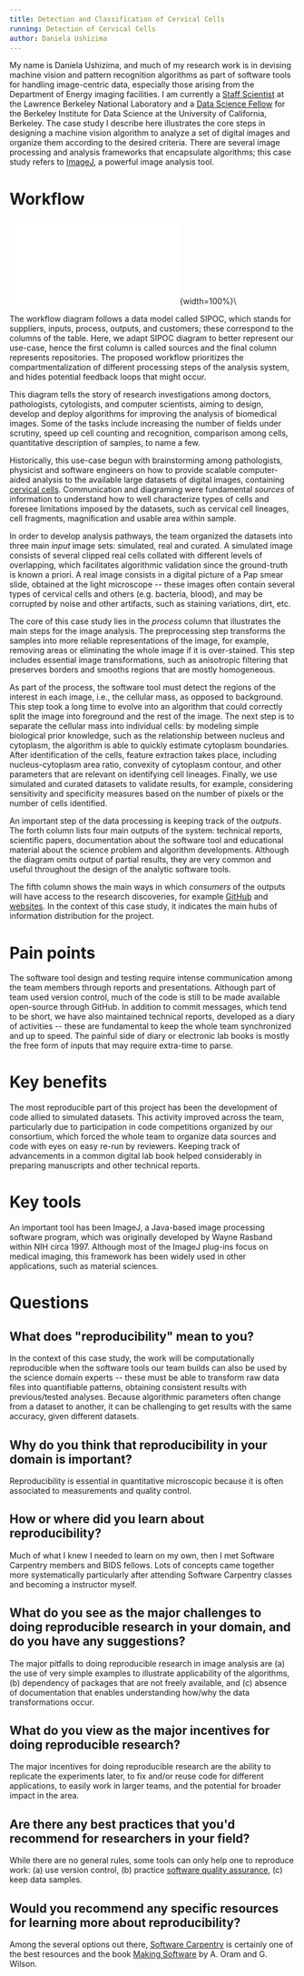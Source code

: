 ```yaml
---
title: Detection and Classification of Cervical Cells
running: Detection of Cervical Cells
author: Daniela Ushizima
---
```


My name is Daniela Ushizima, and much of my research work is in devising machine vision and pattern recognition algorithms as part of software tools for handling image-centric data, especially those arising from the Department of Energy imaging facilities. I am currently a [Staff Scientist](http://vis.lbl.gov/~daniela) at the Lawrence Berkeley National Laboratory and a [Data Science Fellow](https://bids.berkeley.edu/people/daniela-ushizima) for the Berkeley Institute for Data Science at the University of California, Berkeley. The case study I describe here illustrates the core steps in designing a machine vision algorithm to analyze a set of digital images and organize them according to the desired criteria. There are several image processing and analysis frameworks that encapsulate algorithms; this case study refers to [ImageJ](https://imagej.nih.gov/ij/), a powerful image analysis tool.

# Workflow

![Diagram](dushizima.pdf){width=100%}\

The workflow diagram follows a data model called SIPOC, which stands for suppliers, inputs, process, outputs, and customers; these correspond to the columns of the table. Here, we adapt SIPOC diagram to better represent our use-case, hence the first column is called sources and the final column represents repositories. The proposed workflow prioritizes the compartmentalization of different processing steps of the analysis system, and hides potential feedback loops that might occur.

This diagram tells the story of research investigations among doctors, pathologists, cytologists, and computer scientists, aiming to design, develop and deploy algorithms for improving the analysis of biomedical images. Some of the tasks include increasing the number of fields under scrutiny, speed up cell counting and recognition, comparison among cells, quantitative description of samples, to name a few.

Historically, this use-case begun with brainstorming among pathologists, physicist and software engineers on how to provide scalable computer-aided analysis to the available large datasets of digital images, containing [cervical cells](http://www.cancer.gov/types/cervical/understanding-cervical-changes/understanding-cervical-changes.pdf). Communication and diagraming were fundamental *sources* of information to understand how to well characterize types of cells and foresee limitations imposed by the datasets, such as cervical cell lineages, cell fragments, magnification and usable area within sample.

In order to develop analysis pathways, the team organized the datasets into three main *input* image sets: simulated, real and curated. A simulated image consists of several clipped real cells collated with different levels of overlapping, which facilitates algorithmic validation since the ground-truth is known a priori. A real image consists in a digital picture of a Pap smear slide, obtained at the light microscope -- these images often contain several types of cervical cells and others (e.g. bacteria, blood), and may be corrupted by noise and other artifacts, such as staining variations, dirt, etc.

The core of this case study lies in the *process* column that illustrates the main steps for the image analysis. The preprocessing step transforms the samples into more reliable representations of the image, for example, removing areas or eliminating the whole image if it is over-stained. This step includes essential image transformations, such as anisotropic filtering that preserves borders and smooths regions that are mostly homogeneous.

As part of the process, the software tool must detect the regions of the interest in each image, i.e., the cellular mass, as opposed to background. This step took a long time to evolve into an algorithm that could correctly split the image into foreground and the rest of the image. The next step is to separate the cellular mass into individual cells: by modeling simple biological prior knowledge, such as the relationship between nucleus and cytoplasm, the algorithm is able to quickly estimate cytoplasm boundaries. After identification of the cells, feature extraction takes place, including nucleus-cytoplasm area ratio, convexity of cytoplasm contour, and other parameters that are relevant on identifying cell lineages. Finally, we use simulated and curated datasets to validate results, for example, considering sensitivity and specificity measures based on the number of pixels or the number of cells identified.

An important step of the data processing is keeping track of the *outputs*. The forth column lists four main outputs of the system: technical reports, scientific papers, documentation about the software tool and educational material about the science problem and algorithm developments. Although the diagram omits output of partial results, they are very common and useful  throughout the design of the analytic software tools.

The fifth column shows the main ways in which *consumers* of the outputs will have access to the research discoveries, for example [GitHub](https://github.com/dani-lbnl/CRIC) and [websites](https://sites.google.com/site/cervicalcancercell/). In the context of this case study, it indicates the main hubs of information distribution for the project.

# Pain points

The software tool design and testing require intense communication among the team members through reports and presentations. Although part of team used version control, much of the code is still to be made available open-source through GitHub. In addition to commit messages, which tend to be short, we have also maintained technical reports, developed as a diary of activities -- these are fundamental to keep the whole team synchronized and up to speed. The painful side of diary or electronic lab books is mostly the free form of inputs that may require extra-time to parse.

# Key benefits

The most reproducible part of this project has been the development of code allied to simulated datasets. This activity improved across the team, particularly due to participation in code competitions organized by our consortium, which forced the whole team to organize data sources and code with eyes on easy re-run by reviewers. Keeping track of advancements in a common digital lab book helped considerably in preparing manuscripts and other technical reports.

# Key tools

An important tool has been ImageJ, a Java-based image processing software program, which was originally developed by Wayne Rasband within NIH circa 1997. Although most of the ImageJ plug-ins focus on medical imaging, this framework has been widely used in other applications, such as material sciences.

# Questions

## What does "reproducibility" mean to you?

In the context of this case study, the work will be computationally reproducible when the software tools our team builds can also be used by the science domain experts -- these must be able to transform raw data files into quantifiable patterns, obtaining consistent results with previous/tested analyses. Because algorithmic parameters often change from a dataset to another, it can be challenging to get results with the same accuracy, given different datasets.

## Why do you think that reproducibility in your domain is important?

Reproducibility is essential in quantitative microscopic because it is often associated to measurements and quality control.

## How or where did you learn about reproducibility?

Much of what I knew I needed to learn on my own, then I met Software Carpentry members and BIDS fellows. Lots of concepts came together more systematically particularly after attending Software Carpentry classes and becoming a instructor myself.

## What do you see as the major challenges to doing reproducible research in your domain, and do you have any suggestions?

The major pitfalls to doing reproducible research in image analysis are (a) the use of very simple examples to illustrate applicability of the algorithms, (b) dependency of packages that are not freely available, and (c) absence of documentation that enables understanding how/why the data transformations occur.

## What do you view as the major incentives for doing reproducible research?

The major incentives for doing reproducible research are the ability to replicate the experiments later, to fix and/or reuse code for different applications, to easily work in larger teams, and the potential for broader impact in the area.

## Are there any best practices that you'd recommend for researchers in your field?

While there are no general rules, some tools can only help one to reproduce work: (a) use version control, (b) practice [software quality assurance](https://en.wikipedia.org/wiki/Software_quality_assurance), (c) keep data samples.

## Would you recommend any specific resources for learning more about reproducibility?

Among the several options out there, [Software Carpentry](software-carpentry.org) is certainly one of the best resources and the book [Making Software](http://deca.cuc.edu.cn/Community/cfs-filesystemfile.ashx/__key/CommunityServer.Components.PostAttachments/00.00.00.22.46/Oreilly.Making.Software.Oct.2010.pdf) by A. Oram and G. Wilson.
